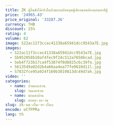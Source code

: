 ```yaml
---
title: ZK ตู้ลิ้นชักไม้จริงในบ้านแบบย้อนยุคตู้เตียงนอนห้องนอนทาสีตู้
price: '24965.43'
price_original: '33287.26'
currency: THB
discount: 25%
rating: 4
volume: 62
image: S22ac11f3ccac41338a65941dcc9543a7E.jpg
images:
  - S22ac11f3ccac41338a65941dcc9543a7E.jpg
  - Sb952058b10af4fec9f24c512a76586cad.jpg
  - Seb4f723b17ca4f53874f0d8825c6c39fo.jpg
  - S613549a02d2b4a66aa4ea77fe9610d11l.jpg
  - S7832fce95a924f169b3819813dc49d7ah.jpg
video: ''
categories:
  - name: บ้านและสวน
    slug: านและสวน
  - name: ตกแต่งบ้าน
    slug: ตกแต-งบ-าน
slug: zk-นช-กไม-จร-งในบ
encode: oCfPPRa
lang: th
---
```

  